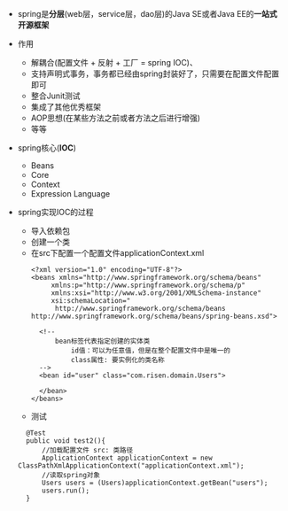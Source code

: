 - spring是**分层**(web层，service层，dao层)的Java SE或者Java EE的**一站式开源框架**

- 作用
  - 解耦合(配置文件 + 反射 + 工厂 = spring IOC)、
  - 支持声明式事务，事务都已经由spring封装好了，只需要在配置文件配置即可
  - 整合Junit测试
  - 集成了其他优秀框架
  - AOP思想(在某些方法之前或者方法之后进行增强)
  - 等等


- spring核心(**IOC**)
  - Beans
  - Core
  - Context
  - Expression Language

- spring实现IOC的过程
  - 导入依赖包
  - 创建一个类
  - 在src下配置一个配置文件applicationContext.xml
    ```
    <?xml version="1.0" encoding="UTF-8"?>
    <beans xmlns="http://www.springframework.org/schema/beans"
         xmlns:p="http://www.springframework.org/schema/p"
         xmlns:xsi="http://www.w3.org/2001/XMLSchema-instance"
         xsi:schemaLocation="
          http://www.springframework.org/schema/beans http://www.springframework.org/schema/beans/spring-beans.xsd">

      <!--
          bean标签代表指定创建的实体类
              id值：可以为任意值，但是在整个配置文件中是唯一的
              class属性: 要实例化的类名称
      -->
      <bean id="user" class="com.risen.domain.Users">

      </bean>
    </beans>
    ```
  - 测试
  ```
    @Test
    public void test2(){
        //加载配置文件 src: 类路径
        ApplicationContext applicationContext = new ClassPathXmlApplicationContext("applicationContext.xml");
        //读取spring对象
        Users users = (Users)applicationContext.getBean("users");
        users.run();
    }
  ```
